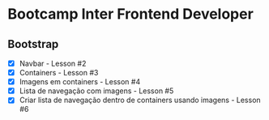 # Bootcamp Inter Frontend Developer

## Bootstrap

- [x] Navbar - Lesson #2
- [x] Containers - Lesson #3
- [x] Imagens em containers - Lesson #4
- [x] Lista de navegação com imagens - Lesson #5
- [x] Criar lista de navegação dentro de containers usando imagens - Lesson #6
